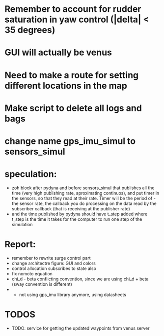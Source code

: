 # Remember to account for rudder saturation in yaw control (|delta| < 35 degrees)
# GUI will actually be venus
# Need to make a route for setting different locations in the map
# Make script to delete all logs and bags
# change name gps_imu_simul to sensors_simul

# speculation:
- zoh block after pydyna and before sensors_simul that publishes all the time (very high publishing rate, aproximating continuos), and put timer in the sensors, so that they read at their rate. Timer will be the period of 
-the sensor rate, the callback you do processing on the data read by the subscriber callback (that is receiving at the publisher rate)
- and the time published by pydyna should have t_step added where t_step is the time
it takes for the computer to run one step of the simulation 

# Report:      
- remember to rewrite surge control part
- change architectre figure: GUI and colors 
- control allocation subscribes to state also
- fix nomoto equation
- chi_d - beta conflicting convention, since we are using chi_d + beta (sway  convention is different)
- - not using gps_imu library anymore, using datasheets

# TODOS
- TODO: service for getting the updated waypoints from venus server